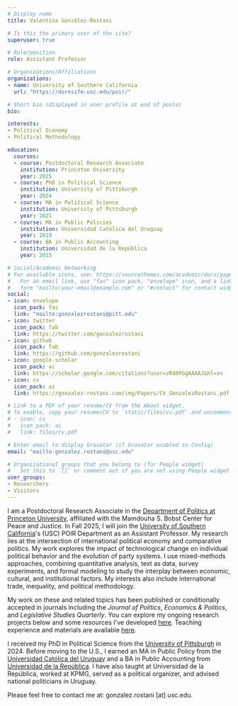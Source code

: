 ```yaml
---
# Display name
title: Valentina González-Rostani

# Is this the primary user of the site?
superuser: true

# Role/position
role: Assistant Professor

# Organizations/Affiliations
organizations:
- name: University of Southern California
  url: "https://dornsife.usc.edu/poir/"

# Short bio (displayed in user profile at end of posts)
bio: 

interests:
- Political Economy
- Political Methodology

education:
  courses:
  - course: Postdoctoral Research Associate
    institution: Princeton University
    year: 2025
  - course: PhD in Political Science
    institution: University of Pittsburgh
    year: 2024
  - course: MA in Political Science
    institution: University of Pittsburgh
    year: 2021
  - course: MA in Public Policies 
    institution: Universidad Católica del Uruguay
    year: 2019
  - course: BA in Public Accounting 
    institution: Universidad de la República
    year: 2015

# Social/Academic Networking
# For available icons, see: https://sourcethemes.com/academic/docs/page-builder/#icons
#   For an email link, use "fas" icon pack, "envelope" icon, and a link in the
#   form "mailto:your-email@example.com" or "#contact" for contact widget.
social:
- icon: envelope
  icon_pack: fas
  link: "mailto:gonzalezrostani@pitt.edu"
- icon: twitter
  icon_pack: fab
  link: https://twitter.com/gonzalezrostani
- icon: github
  icon_pack: fab
  link: https://github.com/gonzalezrostani
- icon: google-scholar
  icon_pack: ai
  link: https://scholar.google.com/citations?user=zR40PGgAAAAJ&hl=en
- icon: cv
  icon_pack: ai
  link: https://gonzalez-rostani.com/img/Papers/CV_GonzalezRostani.pdf

# Link to a PDF of your resume/CV from the About widget.
# To enable, copy your resume/CV to `static/files/cv.pdf` and uncomment the lines below.
# - icon: cv
#   icon_pack: ai
#   link: files/cv.pdf

# Enter email to display Gravatar (if Gravatar enabled in Config)
email: "mailto:gonzalez.rostani@usc.edu"

# Organizational groups that you belong to (for People widget)
#   Set this to `[]` or comment out if you are not using People widget.
user_groups:
- Researchers
- Visitors
---
```


I am a Postdoctoral Research Associate in the [Department of Politics at Princeton University](https://politics.princeton.edu/), affiliated with the Mamdouha S. Bobst Center for Peace and Justice. In Fall 2025, I will join the [University of Southern California](https://dornsife.usc.edu/poir/)'s (USC) POIR Department as an Assistant Professor. My research lies at the intersection of international political economy and comparative politics. My work explores the impact of technological change on individual political behavior and the evolution of party systems. I use mixed-methods approaches, combining quantitative analysis, text as data, survey experiments, and formal modeling to study the interplay between economic, cultural, and institutional factors. My interests also include international trade, inequality, and political methodology.

My work on these and related topics has been published or conditionally accepted in journals including the *Journal of Politics*, *Economics & Politics*, and *Legislative Studies Quarterly*. You can explore my ongoing research projects below and some resources I've developed [here](https://gonzalez-rostani.netlify.app/resources/). Teaching experience and materials are available [here](https://gonzalez-rostani.netlify.app/courses/).

I received my PhD in Political Science from the [University of Pittsburgh](https://www.polisci.pitt.edu/) in 2024. Before moving to the U.S., I earned an MA in Public Policy from the [Universidad Católica del Uruguay](https://ucu.edu.uy/es/taxonomy/term/40/node/113) and a BA in Public Accounting from [Universidad de la República](https://udelar.edu.uy/portal/). I have also taught at Universidad de la República, worked at KPMG, served as a political organizer, and advised national politicians in Uruguay.

Please feel free to contact me at: gonzalez.rostani [at] usc.edu.
